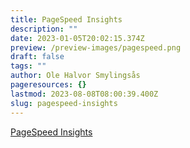 ```yaml
---
title: PageSpeed Insights
description: ""
date: 2023-01-05T20:02:15.374Z
preview: /preview-images/pagespeed.png
draft: false
tags: ""
author: Ole Halvor Smylingsås
pageresources: {}
lastmod: 2023-08-08T08:00:39.400Z
slug: pagespeed-insights
---
```


<!--more-->

[PageSpeed Insights](https://pagespeed.web.dev/?utm_source=psi&utm_medium=redirect "Gå til PageSpeed Insights (Ekstern lenke)")